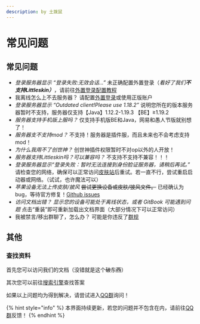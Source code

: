 ```yaml
---
description: by 土拨鼠
---
```


# 常见问题

## 常见问题

* _登录服务器显示 “登录失败:无效会话…”_  未正确配置外置登录（_看好了我们**不支持Littleskin）**_，请前往[外置登录配置教程](wai-zhi-deng-lu.md)
* 我离线怎么上不去服务器？ 请配置[外置登录](wai-zhi-deng-lu.md)或使用正版账户
* _登录服务器显示 “Outdated client!Please use 1.18.2”_ 说明您所在的版本服务器暂时不支持，服务器仅支持【Java】1.12.2-1.19.3 【BE】≥1.19.2
* _服务器支持手机版上服吗？_ 仅支持手机版BE和Java，网易和愚人节版就别想了！
* _服务器支不支持mod？_ 不支持！服务器是插件服，而且未来也不会考虑支持mod！
* _为什么我用不了创世神？_ 创世神插件权限暂时不对op以外的人开放！
* _服务器支持Littleskin吗？可以兼容吗？_ 不支持不支持不兼容！！！
* _登录服务器显示“登录失败：暂时无法连接到身份脸证服务器，请稍后再试。”_  请检查您的网络，确保可以正常访问[皮肤站](https://skin.tbstmc.xyz)后重试。若一直不行，尝试重启启动器或网络。（试试，也许魔法可以）
* _苹果设备无法上传皮肤/披风_   ~~尝试更换设备或皮肤/披风文件。~~ 已经确认为bug，等待官方修复！[Github issues](https://github.com/bs-community/blessing-skin-server/issues/509)
* _访问文档出错？ 显示您的设备可能处于离线状态，或者 GitBook 可能遇到问题_  点击“重装”即可重新加载出文档界面（大部分情况下可以正常访问）
* 我被禁言/移出群聊了，怎么办？  可能是你违反了[群规](../rules.md)

## 其他

### 查找资料

首先您可以访问我们的文档（没错就是这个~~破东西~~）

其次您可以前往[搜索引擎](https://baidu.com)查找答案

如果以上问题均为得到解决，请尝试进入[QQ群](https://jq.qq.com/?\_wv=1027\&k=ToOzeOPU)询问！



{% hint style="info" %}
本界面持续更新，若您的问题并不包含在内，请前往[QQ群](https://jq.qq.com/?\_wv=1027\&k=ToOzeOPU)反馈！
{% endhint %}
